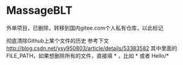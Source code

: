 # MassageBLT

外单项目，已删除，转移到国内gitee.com个人私有仓库，以此标记


彻底清除Github上某个文件的历史 参考下文
http://blog.csdn.net/ysy950803/article/details/53383582
其中里面的FILE_PATH，如果想删除所有的文件，直接填 *  ，比如 * 或者 Hello/*
